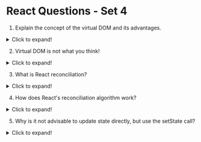 # React Questions - Set 4

1. Explain the concept of the virtual DOM and its advantages.

<details>
    <summary>Click to expand!</summary>
    
The virtual DOM is a lightweight copy of the actual DOM in memory. React uses it to perform efficient updates by comparing the virtual DOM with the previous version and calculating the minimum number of changes needed to reflect the new state. This minimizes direct manipulation of the actual DOM, leading to improved performance and responsiveness.

</details>

2. Virtual DOM is not what you think!

<details>
    <summary>Click to expand!</summary>

- Many people assume VDOM means that React doesn’t touch the real DOM until everything is rendered, but that's not true. React still interacts with the real DOM. The VDOM helps decide what to change, but actual changes happen on the real DOM.

- Key misunderstanding: People think that VDOM eliminates direct DOM manipulation entirely, but in reality, it optimizes how those manipulations happen.

</details>


3. What is React reconciliation?

<details>
    <summary>Click to expand!</summary>

React reconciliation is the process React uses to figure out what has changed in the virtual DOM when a component’s state or props update. Instead of updating the whole page, React compares the new virtual DOM with the old one, finds the differences, and then updates only those parts in the real DOM.

</details>


4. How does React's reconciliation algorithm work?

<details>
    <summary>Click to expand!</summary>

React's reconciliation algorithm is the process it uses to efficiently update the DOM when the app's state or props change. It determines what has changed and applies minimal updates to the real DOM.

⚙️ Key Concepts:
- 1. Virtual DOM Comparison
React keeps a virtual DOM — a lightweight copy of the real DOM.
On every update, React compares the new virtual DOM with the previous one (this is called diffin).

- 2. Diffing Algorithm (Heuristics)
React does not deeply compare entire trees.
It uses two assumptions to speed up the process:

</details>

5. Why is it not advisable to update state directly, but use the setState call?

<details>
    <summary>Click to expand!</summary>

The conventional way to update state is to use the setState call. Without using it, the user would still be able to modify the state, but it would not update the DOM to reflect the new state.

</details>








